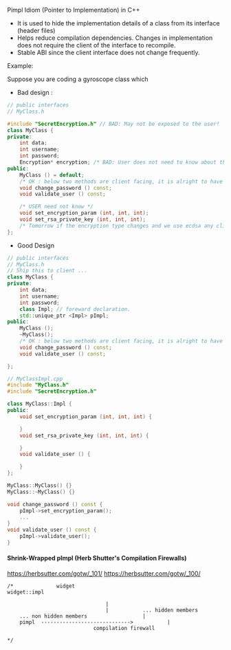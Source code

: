 Pimpl Idiom (Pointer to Implementation) in C++ 

- It is used to hide the implementation details of a class from its interface (header files) 
- Helps reduce compilation dependencies. Changes in implementation does not require the client of the interface to recompile. 
- Stable ABI since the client interface does not change frequently. 

Example: 

Suppose you are coding a gyroscope class which 

- Bad design : 

```hpp
// public interfaces
// MyClass.h

#include "SecretEncryption.h" // BAD: May not be exposed to the user! 
class MyClass {
private: 
	int data;
	int username;
	int password;
	Encryption* encryption; /* BAD: User does not need to know about this!*/  
public:
	MyClass () = default;
	/* OK : below two methods are client facing, it is alright to have them*/ 
	void change_password () const;
	void validate_user () const;

	/* USER need not know */
	void set_encryption_param (int, int, int);
	void set_rsa_private_key (int, int, int); 
	/* Tomorrow if the encryption type changes and we use ecdsa any client dependent on this should recompile, ABI unstable! */
};  
```


- Good Design 

```cpp 
// public interfaces
// MyClass.h
// Ship this to client ... 
class MyClass {
private: 
	int data;
	int username;
	int password;
	class Impl; // foreward declaration. 
	std::unique_ptr <Impl> pImpl;
public:
	MyClass ();
	~MyClass(); 
	/* OK : below two methods are client facing, it is alright to have them*/ 
	void change_password () const;
	void validate_user () const;

};  

// MyClassImpl.cpp 
#include "MyClass.h"
#include "SecretEncryption.h"

class MyClass::Impl {
public: 
	void set_encryption_param (int, int, int) {

	} 
	void set_rsa_private_key (int, int, int) {

	}
	void validate_user () {

	}  
}; 

MyClass::MyClass() {}
MyClass::~MyClass() {} 

void change_password () const {
	pImpl->set_encryption_param(); 
	... 
}
void validate_user () const { 
	pImpl->validate_user();  
}  
```


#### Shrink-Wrapped pImpl (Herb Shutter's Compilation Firewalls)
https://herbsutter.com/gotw/_101/
https://herbsutter.com/gotw/_100/


```
/*				widget 							            widget::impl 

								|
								|			... hidden members 			
	... non hidden members 					|
	pimpl  -----------------------------> 			|
 							compilation firewall 

*/

```

